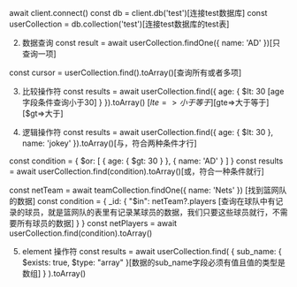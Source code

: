 await client.connect()
const db = client.db('test')[连接test数据库]
const userCollection = db.collection('test')[连接test数据库的test表]

2. 数据查询
const result = await userCollection.findOne({ name: 'AD' })[只查询一项]

const cursor = userCollection.find().toArray()[查询所有或者多项]

3. 比较操作符
const results = await userCollection.find({ age: { $lt: 30 [age字段条件查询小于30] } }).toArray()
[$lte=>小于等于]
[$gte=>大于等于]
[$gt=>大于]

4. 逻辑操作符
const results = await userCollection.find({ age: { $lt: 30 }, name: 'jokey' }).toArray()[与，符合两种条件才行]


const condition = {
  $or: [
    {
      age: { $gt: 30 }
    },
    {
      name: 'AD'
    }
  ]
}
const results = await userCollection.find(condition).toArray()[或，符合一种条件就行]

const netTeam = await teamCollection.findOne({ name: 'Nets' }) [找到篮网队的数据]
const condition = {
  _id: {
    "$in": netTeam?.players [查询在球队中有记录的球员，就是篮网队的表里有记录某球员的数据，我们只要这些球员就行，不需要所有球员的数据]
  }
}
const netPlayers = await userCollection.find(condition).toArray()

5. element 操作符
const results = await userCollection.find(
  {
    sub_name: { $exists: true, $type: "array" }[数据的sub_name字段必须有值且值的类型是数组]
  }
).toArray()
